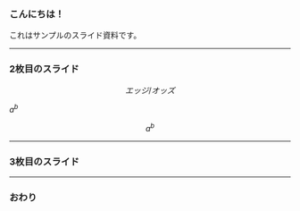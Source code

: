 ### こんにちは！


これはサンプルのスライド資料です。


---


### 2枚目のスライド

```math
エッジ / オッズ
```

$a^b$

```math
a^b
```

---


### 3枚目のスライド


---


### おわり
